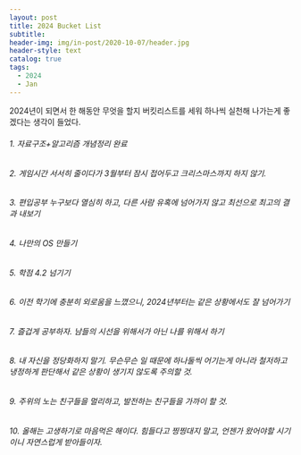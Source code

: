 ```yaml
---
layout: post
title: 2024 Bucket List
subtitle: 
header-img: img/in-post/2020-10-07/header.jpg
header-style: text
catalog: true
tags:
  - 2024
  - Jan
---
```


2024년이 되면서 한 해동안 무엇을 할지 버킷리스트를 세워 하나씩 실천해 나가는게 좋겠다는 생각이 들었다. 

###### 1. 자료구조+알고리즘 개념정리 완료

###### 2. 게임시간 서서히 줄이다가 3월부터 잠시 접어두고 크리스마스까지 하지 않기.

###### 3. 편입공부 누구보다 열심히 하고, 다른 사람 유혹에 넘어가지 않고 최선으로 최고의 결과 내보기

###### 4. 나만의 OS 만들기

###### 5. 학점 4.2 넘기기

###### 6. 이전 학기에 충분히 외로움을 느꼈으니, 2024년부터는 같은 상황에서도 잘 넘어가기

###### 7. 즐겁게 공부하자. 남들의 시선을 위해서가 아닌 나를 위해서 하기

###### 8. 내 자신을 정당화하지 말기. 무슨무슨 일 때문에 하나둘씩 어기는게 아니라 철저하고 냉정하게 판단해서 같은 상황이 생기지 않도록 주의할 것.

###### 9. 주위의 노는 친구들을 멀리하고, 발전하는 친구들을 가까이 할 것.

###### 10. 올해는 고생하기로 마음먹은 해이다. 힘들다고 찡찡대지 말고, 언젠가 왔어야할 시기이니 자연스럽게 받아들이자.